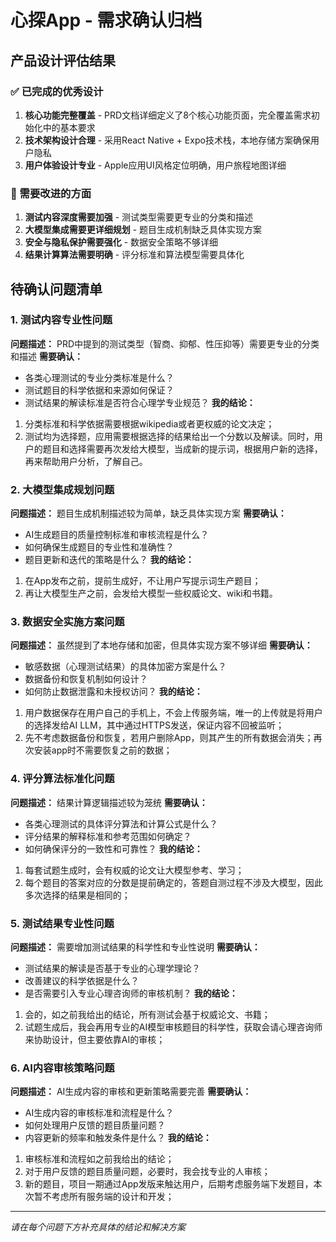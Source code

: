 # 心探App - 需求确认归档

## 产品设计评估结果

### ✅ 已完成的优秀设计

1. **核心功能完整覆盖** - PRD文档详细定义了8个核心功能页面，完全覆盖需求初始化中的基本要求
2. **技术架构设计合理** - 采用React Native + Expo技术栈，本地存储方案确保用户隐私
3. **用户体验设计专业** - Apple应用UI风格定位明确，用户旅程地图详细

### 🔧 需要改进的方面

1. **测试内容深度需要加强** - 测试类型需要更专业的分类和描述
2. **大模型集成需要更详细规划** - 题目生成机制缺乏具体实现方案
3. **安全与隐私保护需要强化** - 数据安全策略不够详细
4. **结果计算算法需要明确** - 评分标准和算法模型需要具体化

## 待确认问题清单

### 1. 测试内容专业性问题
**问题描述：** PRD中提到的测试类型（智商、抑郁、性压抑等）需要更专业的分类和描述
**需要确认：**
- 各类心理测试的专业分类标准是什么？
- 测试题目的科学依据和来源如何保证？
- 测试结果的解读标准是否符合心理学专业规范？
**我的结论：**
1. 分类标准和科学依据需要根据wikipedia或者更权威的论文决定；
2. 测试均为选择题，应用需要根据选择的结果给出一个分数以及解读。同时，用户的题目和选择需要再次发给大模型，当成新的提示词，根据用户新的选择，再来帮助用户分析，了解自己。

### 2. 大模型集成规划问题
**问题描述：** 题目生成机制描述较为简单，缺乏具体实现方案
**需要确认：**
- AI生成题目的质量控制标准和审核流程是什么？
- 如何确保生成题目的专业性和准确性？
- 题目更新和迭代的策略是什么？
**我的结论：**
1. 在App发布之前，提前生成好，不让用户写提示词生产题目；
2. 再让大模型生产之前，会发给大模型一些权威论文、wiki和书籍。

### 3. 数据安全实施方案问题
**问题描述：** 虽然提到了本地存储和加密，但具体实现方案不够详细
**需要确认：**
- 敏感数据（心理测试结果）的具体加密方案是什么？
- 数据备份和恢复机制如何设计？
- 如何防止数据泄露和未授权访问？
**我的结论：**
1. 用户数据保存在用户自己的手机上，不会上传服务端，唯一的上传就是将用户的选择发给AI LLM，其中通过HTTPS发送，保证内容不回被监听；
2. 先不考虑数据备份和恢复，若用户删除App，则其产生的所有数据会消失；再次安装app时不需要恢复之前的数据；

### 4. 评分算法标准化问题
**问题描述：** 结果计算逻辑描述较为笼统
**需要确认：**
- 各类心理测试的具体评分算法和计算公式是什么？
- 评分结果的解释标准和参考范围如何确定？
- 如何确保评分的一致性和可靠性？
**我的结论：**
1. 每套试题生成时，会有权威的论文让大模型参考、学习；
2. 每个题目的答案对应的分数是提前确定的，答题自测过程不涉及大模型，因此多次选择的结果是相同的；

### 5. 测试结果专业性问题
**问题描述：** 需要增加测试结果的科学性和专业性说明
**需要确认：**
- 测试结果的解读是否基于专业的心理学理论？
- 改善建议的科学依据是什么？
- 是否需要引入专业心理咨询师的审核机制？
**我的结论：**
1. 会的，如之前我给出的结论，所有测试会基于权威论文、书籍；
2. 试题生成后，我会再用专业的AI模型审核题目的科学性，获取会请心理咨询师来协助设计，但主要依靠AI的审核；

### 6. AI内容审核策略问题
**问题描述：** AI生成内容的审核和更新策略需要完善
**需要确认：**
- AI生成内容的审核标准和流程是什么？
- 如何处理用户反馈的题目质量问题？
- 内容更新的频率和触发条件是什么？
**我的结论：**
1. 审核标准和流程如之前我给出的结论；
2. 对于用户反馈的题目质量问题，必要时，我会找专业的人审核；
3. 新的题目，项目一期通过App发版来触达用户，后期考虑服务端下发题目，本次暂不考虑所有服务端的设计和开发；

---

*请在每个问题下方补充具体的结论和解决方案*